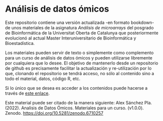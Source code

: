 # Análisis de datos ómicos

Este repositorio contiene una versión actualizada -en formato bookdown- de unos materiales de la asignatura _Análisis de microarrays_ del posgrado de Bioinformática de la Universitat Oberta de Catalunya que posteriormente evolucionó al actual Master Interuniversitario de Bioinformática y Bioestadística.

Los materiales pueden servir de texto o simplemente como complemento para un curso de análisis de datos ómicos y pueden utilizarse libremente por cualquiera que lo desee. El objetivo de mantenerlo desde un repositorio de github es precisamente facilitar la actualización y re-utilización por lo que, clonando el repositorio se tendrá acceso, no sólo al contenido sino a todo el material, datos, código R, etc.

Si lo único que se desea es acceder a los contenidos puede hacerse a través de [este enlace](https://aspteaching.github.io/Analisis_de_datos_omicos-Materiales_para_un_curso/).

Este material puede ser citado de la manera siguiente: Alex Sánchez Pla. (2022). Analisis de Datos Ómicos. Materiales para un curso. (v1.0.0). Zenodo. https://doi.org/10.5281/zenodo.6710257

